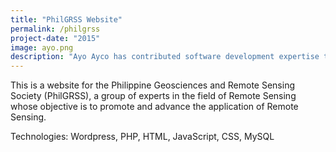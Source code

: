 ```yaml
---
title: "PhilGRSS Website"
permalink: /philgrss
project-date: "2015"
image: ayo.png
description: "Ayo Ayco has contributed software development expertise to UPLB, DOST, Infor, and various government-funded projects such as University of the Philippines’ National Operational Assessment of Hazards and Ateneo’s Cloud-Based Intelligent Total Analysis System."
---
```


This is a website for the Philippine Geosciences and Remote Sensing Society (PhilGRSS), a group of experts in the field of Remote Sensing whose objective is to promote and advance the application of Remote Sensing.

Technologies: Wordpress, PHP, HTML, JavaScript, CSS, MySQL
